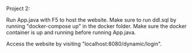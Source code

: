 Project 2: 

Run App.java with F5 to host the website. 
Make sure to run ddl.sql by running "docker-compose up" in the docker folder. 
Make sure the docker container is up and running before running App.java.

Access the website by visiting "localhost:8080/dynamic/login". 


